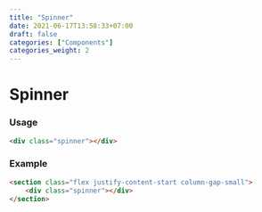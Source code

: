 ```yaml
---
title: "Spinner"
date: 2021-06-17T13:58:33+07:00
draft: false
categories: ["Components"]
categories_weight: 2
---
```


# Spinner

### Usage

``` html
<div class="spinner"></div>
```

### Example

<section class="flex justify-content-start column-gap-small">
    <div class="spinner"></div>
</section>

``` html
<section class="flex justify-content-start column-gap-small">
    <div class="spinner"></div>
</section>
```
